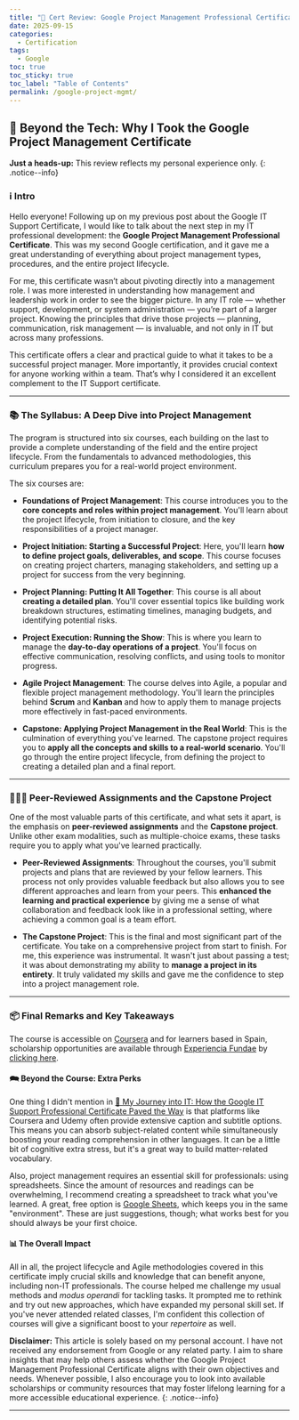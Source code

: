 ```yaml
---
title: "🏅 Cert Review: Google Project Management Professional Certificate"
date: 2025-09-15
categories:
  - Certification
tags:
  - Google
toc: true
toc_sticky: true
toc_label: "Table of Contents"
permalink: /google-project-mgmt/
---
```


## 🎯 Beyond the Tech: Why I Took the Google Project Management Certificate 

**Just a heads-up:** This review reflects my personal experience only.
{: .notice--info}

### ℹ️ Intro 

Hello everyone! Following up on my previous post about the Google IT Support Certificate, I would like to talk about the next step in my IT professional development: the **Google Project Management Professional Certificate**. This was my second Google certification, and it gave me a great understanding of everything about project management types, procedures, and the entire project lifecycle.

For me, this certificate wasn’t about pivoting directly into a management role. I was more interested in understanding how management and leadership work in order to see the bigger picture. In any IT role — whether support, development, or system administration — you’re part of a larger project. Knowing the principles that drive those projects — planning, communication, risk management — is invaluable, and not only in IT but across many professions.

This certificate offers a clear and practical guide to what it takes to be a successful project manager. More importantly, it provides crucial context for anyone working within a team. That’s why I considered it an excellent complement to the IT Support certificate.

---

### 📚 The Syllabus: A Deep Dive into Project Management

The program is structured into six courses, each building on the last to provide a complete understanding of the field and the entire project lifecycle. From the fundamentals to advanced methodologies, this curriculum prepares you for a real-world project environment.

The six courses are:

* **Foundations of Project Management**: This course introduces you to the **core concepts and roles within project management**. You'll learn about the project lifecycle, from initiation to closure, and the key responsibilities of a project manager.

* **Project Initiation: Starting a Successful Project**: Here, you'll learn **how to define project goals, deliverables, and scope**. This course focuses on creating project charters, managing stakeholders, and setting up a project for success from the very beginning.

* **Project Planning: Putting It All Together**: This course is all about **creating a detailed plan**. You'll cover essential topics like building work breakdown structures, estimating timelines, managing budgets, and identifying potential risks.

* **Project Execution: Running the Show**: This is where you learn to manage the **day-to-day operations of a project**. You'll focus on effective communication, resolving conflicts, and using tools to monitor progress.

* **Agile Project Management**: The course delves into Agile, a popular and flexible project management methodology. You'll learn the principles behind **Scrum** and **Kanban** and how to apply them to manage projects more effectively in fast-paced environments.

* **Capstone: Applying Project Management in the Real World**: This is the culmination of everything you've learned. The capstone project requires you to **apply all the concepts and skills to a real-world scenario**. You'll go through the entire project lifecycle, from defining the project to creating a detailed plan and a final report.

---

### 👩🏻‍💻 Peer-Reviewed Assignments and the Capstone Project

One of the most valuable parts of this certificate, and what sets it apart, is the emphasis on **peer-reviewed assignments** and the **Capstone project**. Unlike other exam modalities, such as multiple-choice exams, these tasks require you to apply what you've learned practically.

* **Peer-Reviewed Assignments**: Throughout the courses, you'll submit projects and plans that are reviewed by your fellow learners. This process not only provides valuable feedback but also allows you to see different approaches and learn from your peers. This **enhanced the learning and practical experience** by giving me a sense of what collaboration and feedback look like in a professional setting, where achieving a common goal is a team effort.

* **The Capstone Project**: This is the final and most significant part of the certificate. You take on a comprehensive project from start to finish. For me, this experience was instrumental. It wasn't just about passing a test; it was about demonstrating my ability to **manage a project in its entirety**. It truly validated my skills and gave me the confidence to step into a project management role.

---

### 📦 Final Remarks and Key Takeaways

The course is accessible on [Coursera](https://www.coursera.org/professional-certificates/google-project-management) and for learners based in Spain, scholarship opportunities are available through [Experiencia Fundae](https://experienciafundae.es/) by [clicking here](https://experienciafundae.es/beca-google).

#### 🗪 Beyond the Course: Extra Perks

One thing I didn't mention in [🚀 My Journey into IT: How the Google IT Support Professional Certificate Paved the Way](/google-it-support/) is that platforms like Coursera and Udemy often provide extensive caption and subtitle options. This means you can absorb subject-related content while simultaneously boosting your reading comprehension in other languages. It can be a little bit of cognitive extra stress, but it's a great way to build matter-related vocabulary.

Also, project management requires an essential skill for professionals: using spreadsheets. Since the amount of resources and readings can be overwhelming, I recommend creating a spreadsheet to track what you've learned. A great, free option is [Google Sheets](https://docs.google.com/spreadsheets/), which keeps you in the same "environment". These are just suggestions, though; what works best for you should always be your first choice.

#### 📊 The Overall Impact

All in all, the project lifecycle and Agile methodologies covered in this certificate imply crucial skills and knowledge that can benefit anyone, including non-IT professionals. The course helped me challenge my usual methods and *modus operandi* for tackling tasks. It prompted me to rethink and try out new approaches, which have expanded my personal skill set. If you've never attended related classes, I'm confident this collection of courses will give a significant boost to your *repertoire* as well.

**Disclaimer:** This article is solely based on my personal account. I have not received any endorsement from Google or any related party. I aim to share insights that may help others assess whether the Google Project Management Professional Certificate aligns with their own objectives and needs. Whenever possible, I also encourage you to look into available scholarships or community resources that may foster lifelong learning for a more accessible educational experience.
{: .notice--info}

---
